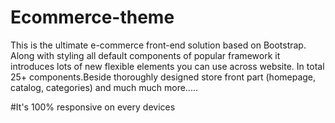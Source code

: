 # Ecommerce-theme
This is the ultimate e-commerce front-end solution based on Bootstrap. Along with styling all default components of popular framework it introduces lots of new flexible elements you can use across website. In total 25+ components.Beside thoroughly designed store front part (homepage, catalog, categories) and much much more.....

#It's 100% responsive on every devices